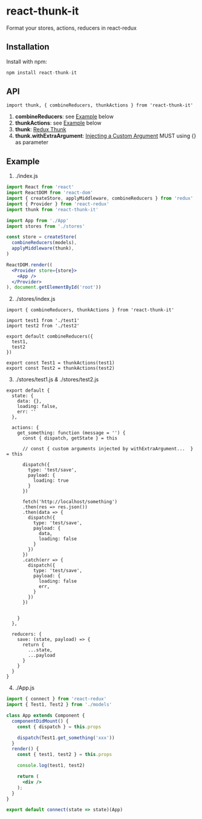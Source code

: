 # react-thunk-it
Format your stores, actions, reducers in react-redux

## Installation
Install with npm:
```javascript
npm install react-thunk-it
```

## API
```es6
import thunk, { combineReducers, thunkActions } from 'react-thunk-it'
```

1. **combineReducers**: see [Example](#example) below
2. **thunkActions**: see [Example](#example) below
3. **thunk**: [Redux Thunk](https://github.com/gaearon/redux-thunk)
4. **thunk.withExtraArgument**: [Injecting a Custom Argument](https://github.com/gaearon/redux-thunk#injecting-a-custom-argument) MUST using {} as parameter

## Example

1. ./index.js
```jsx
import React from 'react'
import ReactDOM from 'react-dom'
import { createStore, applyMiddleware, combineReducers } from 'redux'
import { Provider } from 'react-redux'
import thunk from 'react-thunk-it'

import App from './App'
import stores from './stores'

const store = createStore(
  combineReducers(models),
  applyMiddleware(thunk),
)

ReactDOM.render((
  <Provider store={store}>
    <App />
  </Provider>
), document.getElementById('root'))
```

2. ./stores/index.js
```es6
import { combineReducers, thunkActions } from 'react-thunk-it'

import test1 from './test1'
import test2 from './test2'

export default combineReducers({
  test1,
  test2
})

export const Test1 = thunkActions(test1)
export const Test2 = thunkActions(test2)
```

3. ./stores/test1.js *&* ./stores/test2.js
```es6
export default {
  state: {
    data: {},
    loading: false,
    err: ''
  },

  actions: {
    get_something: function (message = '') {
      const { dispatch, getState } = this
      
      // const { custom arguments injected by withExtraArgument...  } = this

      dispatch({
        type: 'test/save',
        payload: {
          loading: true
        }
      })

      fetch('http://localhost/something')
      .then(res => res.json())
      .then(data => {
        dispatch({
          type: 'test/save',
          payload: {
            data,
            loading: false
          }
        })
      })
      .catch(err => {
        dispatch({
          type: 'test/save',
          payload: {
            loading: false
            err,
          }
        })
      })

      
    }
  },

  reducers: {
    save: (state, payload) => {
      return {
        ...state,
        ...payload
      }
    }
  }
}
```

4. ./App.js
```jsx
import { connect } from 'react-redux'
import { Test1, Test2 } from './models'

class App extends Component {
  componentDidMount() {
    const { dispatch } = this.props

    dispatch(Test1.get_something('xxx'))
  }
  render() {
    const { test1, test2 } = this.props

    console.log(test1, test2)

    return (
      <div />
    );
  }
}

export default connect(state => state)(App)
```
